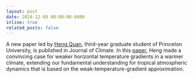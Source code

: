 ```yaml
---
layout: post
date: 2024-12-09 00:09:00-0400
inline: true
related_posts: false
---
```


A new paper led by <a href="https://heng-quan.github.io/">Heng Quan</a>, third-year graduate student of Princeton University, is published in Journal of Climate. In this <a href="https://journals.ametsoc.org/view/journals/atsc/aop/JAS-D-24-0140.1/JAS-D-24-0140.1.xml">paper</a>, Heng made a convincing case for weaker horizontal temperature gradients in a warmer climate, extending our fundamental understanding for tropical atmospheric dynamics that is based on the weak-temperature-gradient approximation.